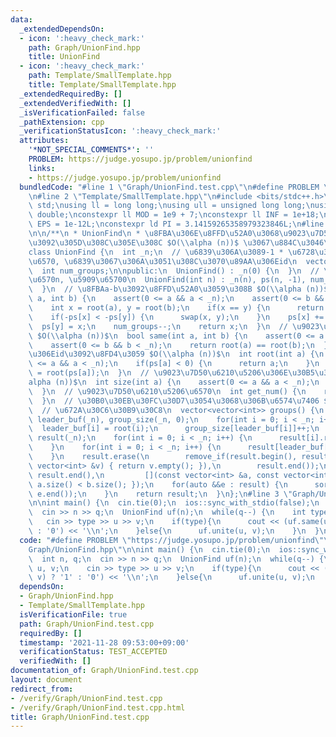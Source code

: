 ```yaml
---
data:
  _extendedDependsOn:
  - icon: ':heavy_check_mark:'
    path: Graph/UnionFind.hpp
    title: UnionFind
  - icon: ':heavy_check_mark:'
    path: Template/SmallTemplate.hpp
    title: Template/SmallTemplate.hpp
  _extendedRequiredBy: []
  _extendedVerifiedWith: []
  _isVerificationFailed: false
  _pathExtension: cpp
  _verificationStatusIcon: ':heavy_check_mark:'
  attributes:
    '*NOT_SPECIAL_COMMENTS*': ''
    PROBLEM: https://judge.yosupo.jp/problem/unionfind
    links:
    - https://judge.yosupo.jp/problem/unionfind
  bundledCode: "#line 1 \"Graph/UnionFind.test.cpp\"\n#define PROBLEM \"https://judge.yosupo.jp/problem/unionfind\"\
    \n#line 2 \"Template/SmallTemplate.hpp\"\n#include <bits/stdc++.h>\nusing namespace\
    \ std;\nusing ll = long long;\nusing ull = unsigned long long;\nusing ld = long\
    \ double;\nconstexpr ll MOD = 1e9 + 7;\nconstexpr ll INF = 1e+18;\nconstexpr ld\
    \ EPS = 1e-12L;\nconstexpr ld PI = 3.14159265358979323846L;\n#line 2 \"Graph/UnionFind.hpp\"\
    \n\n/**\n * UnionFind\n * \u8FBA\u306E\u8FFD\u52A0\u3068\u9023\u7D50\u5224\u5B9A\
    \u3092\u305D\u308C\u305E\u308C $O(\\alpha (n))$ \u3067\u884C\u3046\u3002\n */\n\
    class UnionFind {\n  int _n;\n  // \u6839\u306A\u3089-1 * \u6728\u306E\u9802\u70B9\
    \u6570, \u6839\u3067\u306A\u3051\u308C\u3070\u89AA\u306Eid\n  vector<int> ps;\n\
    \  int num_groups;\n\npublic:\n  UnionFind() : _n(0) {\n  }\n  // \u8981\u7D20\
    \u6570n, \u5909\u65700\n  UnionFind(int n) : _n(n), ps(n, -1), num_groups(n) {\n\
    \  }\n  // \u8FBAa-b\u3092\u8FFD\u52A0\u3059\u308B $O(\\alpha (n))$\n  int unite(int\
    \ a, int b) {\n    assert(0 <= a && a < _n);\n    assert(0 <= b && b < _n);\n\
    \    int x = root(a), y = root(b);\n    if(x == y) {\n      return x;\n    }\n\
    \    if(-ps[x] < -ps[y]) {\n      swap(x, y);\n    }\n    ps[x] += ps[y];\n  \
    \  ps[y] = x;\n    num_groups--;\n    return x;\n  }\n  // \u9023\u7D50\u5224\u5B9A\
    \ $O(\\alpha (n))$\n  bool same(int a, int b) {\n    assert(0 <= a && a < _n);\n\
    \    assert(0 <= b && b < _n);\n    return root(a) == root(b);\n  }\n  // \u6839\
    \u306Eid\u3092\u8FD4\u3059 $O(\\alpha (n))$\n  int root(int a) {\n    assert(0\
    \ <= a && a < _n);\n    if(ps[a] < 0) {\n      return a;\n    }\n    return ps[a]\
    \ = root(ps[a]);\n  }\n  // \u9023\u7D50\u6210\u5206\u306E\u30B5\u30A4\u30BA $O(\\\
    alpha (n))$\n  int size(int a) {\n    assert(0 <= a && a < _n);\n    return -ps[root(a)];\n\
    \  }\n  // \u9023\u7D50\u6210\u5206\u6570\n  int get_num() {\n    return num_groups;\n\
    \  }\n  // \u30B0\u30EB\u30FC\u30D7\u3054\u3068\u306B\u6574\u7406 $O(n \\log n)$\n\
    \  // \u672A\u30C6\u30B9\u30C8\n  vector<vector<int>> groups() {\n    vector<int>\
    \ leader_buf(_n), group_size(_n, 0);\n    for(int i = 0; i < _n; i++) {\n    \
    \  leader_buf[i] = root(i);\n      group_size[leader_buf[i]]++;\n    }\n    vector<vector<int>>\
    \ result(_n);\n    for(int i = 0; i < _n; i++) {\n      result[i].reserve(group_size[i]);\n\
    \    }\n    for(int i = 0; i < _n; i++) {\n      result[leader_buf[i]].emplace_back(i);\n\
    \    }\n    result.erase(\n        remove_if(result.begin(), result.end(), [](const\
    \ vector<int> &v) { return v.empty(); }),\n        result.end());\n    sort(result.begin(),\
    \ result.end(),\n         [](const vector<int> &a, const vector<int> &b) { return\
    \ a.size() < b.size(); });\n    for(auto &&e : result) {\n      sort(e.begin(),\
    \ e.end());\n    }\n    return result;\n  }\n};\n#line 3 \"Graph/UnionFind.test.cpp\"\
    \n\nint main() {\n  cin.tie(0);\n  ios::sync_with_stdio(false);\n  int n, q;\n\
    \  cin >> n >> q;\n  UnionFind uf(n);\n  while(q--) {\n    int type, u, v;\n \
    \   cin >> type >> u >> v;\n    if(type){\n      cout << (uf.same(u, v) ? '1'\
    \ : '0') << '\\n';\n    }else{\n      uf.unite(u, v);\n    }\n  }\n}\n"
  code: "#define PROBLEM \"https://judge.yosupo.jp/problem/unionfind\"\n#include \"\
    Graph/UnionFind.hpp\"\n\nint main() {\n  cin.tie(0);\n  ios::sync_with_stdio(false);\n\
    \  int n, q;\n  cin >> n >> q;\n  UnionFind uf(n);\n  while(q--) {\n    int type,\
    \ u, v;\n    cin >> type >> u >> v;\n    if(type){\n      cout << (uf.same(u,\
    \ v) ? '1' : '0') << '\\n';\n    }else{\n      uf.unite(u, v);\n    }\n  }\n}\n"
  dependsOn:
  - Graph/UnionFind.hpp
  - Template/SmallTemplate.hpp
  isVerificationFile: true
  path: Graph/UnionFind.test.cpp
  requiredBy: []
  timestamp: '2021-11-28 09:53:00+09:00'
  verificationStatus: TEST_ACCEPTED
  verifiedWith: []
documentation_of: Graph/UnionFind.test.cpp
layout: document
redirect_from:
- /verify/Graph/UnionFind.test.cpp
- /verify/Graph/UnionFind.test.cpp.html
title: Graph/UnionFind.test.cpp
---
```

